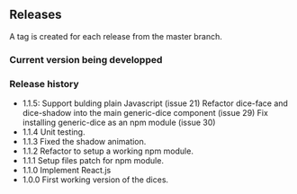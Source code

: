 ## Releases
A tag is created for each release from the master branch.

### Current version being developped


### Release history
- 1.1.5:
  Support bulding plain Javascript (issue 21)
  Refactor dice-face and dice-shadow into the main generic-dice component (issue 29)
  Fix installing generic-dice as an npm module (issue 30)
- 1.1.4 Unit testing.
- 1.1.3 Fixed the shadow animation.
- 1.1.2 Refactor to setup a working npm module.
- 1.1.1 Setup files patch for npm module.
- 1.1.0 Implement React.js
- 1.0.0 First working version of the dices.
